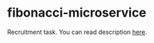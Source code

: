 # fibonacci-microservice

Recruitment task. You can read description [here](https://github.com/damianwasik98/fibonacci-microservice/blob/main/docs/project_requirements.md).
